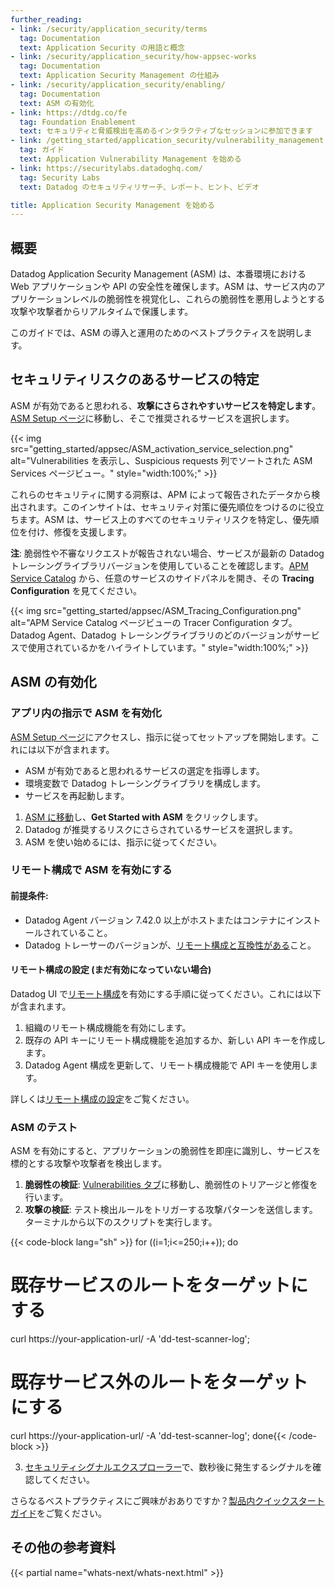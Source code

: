 ```yaml
---
further_reading:
- link: /security/application_security/terms
  tag: Documentation
  text: Application Security の用語と概念
- link: /security/application_security/how-appsec-works
  tag: Documentation
  text: Application Security Management の仕組み
- link: /security/application_security/enabling/
  tag: Documentation
  text: ASM の有効化
- link: https://dtdg.co/fe
  tag: Foundation Enablement
  text: セキュリティと脅威検出を高めるインタラクティブなセッションに参加できます
- link: /getting_started/application_security/vulnerability_management
  tag: ガイド
  text: Application Vulnerability Management を始める
- link: https://securitylabs.datadoghq.com/
  tag: Security Labs
  text: Datadog のセキュリティリサーチ、レポート、ヒント、ビデオ

title: Application Security Management を始める
---
```


## 概要

Datadog Application Security Management (ASM) は、本番環境における Web アプリケーションや API の安全性を確保します。ASM は、サービス内のアプリケーションレベルの脆弱性を視覚化し、これらの脆弱性を悪用しようとする攻撃や攻撃者からリアルタイムで保護します。

このガイドでは、ASM の導入と運用のためのベストプラクティスを説明します。

## セキュリティリスクのあるサービスの特定


ASM が有効であると思われる、**攻撃にさらされやすいサービスを特定します**。[ASM Setup ページ][1]に移動し、そこで推奨されるサービスを選択します。

{{< img src="getting_started/appsec/ASM_activation_service_selection.png" alt="Vulnerabilities を表示し、Suspicious requests 列でソートされた ASM Services ページビュー。" style="width:100%;" >}}

これらのセキュリティに関する洞察は、APM によって報告されたデータから検出されます。このインサイトは、セキュリティ対策に優先順位をつけるのに役立ちます。ASM は、サービス上のすべてのセキュリティリスクを特定し、優先順位を付け、修復を支援します。

**注**: 脆弱性や不審なリクエストが報告されない場合、サービスが最新の Datadog トレーシングライブラリバージョンを使用していることを確認します。[APM Service Catalog][2] から、任意のサービスのサイドパネルを開き、その **Tracing Configuration** を見てください。


{{< img src="getting_started/appsec/ASM_Tracing_Configuration.png" alt="APM Service Catalog ページビューの Tracer Configuration タブ。Datadog Agent、Datadog トレーシングライブラリのどのバージョンがサービスで使用されているかをハイライトしています。" style="width:100%;" >}}


## ASM の有効化

### アプリ内の指示で ASM を有効化

[ASM Setup ページ][1]にアクセスし、指示に従ってセットアップを開始します。これには以下が含まれます。
- ASM が有効であると思われるサービスの選定を指導します。
- 環境変数で Datadog トレーシングライブラリを構成します。
- サービスを再起動します。</br>

1. [ASM に移動][18]し、**Get Started with ASM** をクリックします。
2. Datadog が推奨するリスクにさらされているサービスを選択します。
3. ASM を使い始めるには、指示に従ってください。

### リモート構成で ASM を有効にする
#### 前提条件:
- Datadog Agent バージョン 7.42.0 以上がホストまたはコンテナにインストールされていること。
- Datadog トレーサーのバージョンが、[リモート構成と互換性がある][16]こと。

#### リモート構成の設定 (まだ有効になっていない場合)
Datadog UI で[リモート構成][17]を有効にする手順に従ってください。これには以下が含まれます。
  1. 組織のリモート構成機能を有効にします。
  2. 既存の API キーにリモート構成機能を追加するか、新しい API キーを作成します。
  3. Datadog Agent 構成を更新して、リモート構成機能で API キーを使用します。

  詳しくは[リモート構成の設定][21]をご覧ください。

### ASM のテスト
ASM を有効にすると、アプリケーションの脆弱性を即座に識別し、サービスを標的とする攻撃や攻撃者を検出します。

1. **脆弱性の検証**: [Vulnerabilities タブ][14]に移動し、脆弱性のトリアージと修復を行います。
2. **攻撃の検証**: テスト検出ルールをトリガーする攻撃パターンを送信します。ターミナルから以下のスクリプトを実行します。

  {{< code-block lang="sh" >}}
  for ((i=1;i<=250;i++)); do
  # 既存サービスのルートをターゲットにする
  curl https://your-application-url/<EXISTING ROUTE> -A
  'dd-test-scanner-log';
  # 既存サービス外のルートをターゲットにする
  curl https://your-application-url/<NON-EXISTING ROUTE> -A
  'dd-test-scanner-log';
  done{{< /code-block >}}

3. [セキュリティシグナルエクスプローラー][6]で、数秒後に発生するシグナルを確認してください。

さらなるベストプラクティスにご興味がおありですか？[製品内クイックスタートガイド][19]をご覧ください。

## その他の参考資料

{{< partial name="whats-next/whats-next.html" >}}

[1]: https://app.datadoghq.com/security/configuration/asm/services-setup/services-selection?services=recommended
[2]: https://app.datadoghq.com/services?hostGroup=%2A&lens=Security
[3]: /ja/security/application_security/threats/library_configuration/#configuring-a-client-ip-header
[4]: /ja/security/application_security/how-appsec-works/
[5]: /ja/security/application_security/threats/add-user-info/
[6]: https://app.datadoghq.com/security?query=%40workflow.rule.type%3A%22Application%20Security%22&column=time&order=desc&product=appsec&view=signal&viz=stream&start=1674824351640&end=1675429151640&paused=false
[7]: https://app.datadoghq.com/security/appsec
[8]: https://app.datadoghq.com/security/appsec/traces
[9]: /ja/security/application_security/threats/library_configuration/#exclude-specific-parameters-from-triggering-detections
[10]: https://app.datadoghq.com/security/appsec/reports-configuration
[11]: https://app.datadoghq.com/security/configuration/notification-rules
[12]: /ja/security/notifications/rules/
[13]: /ja/security/application_security/risk_management
[14]: https://app.datadoghq.com/security/appsec/vm?&group=vulnerability
[15]: https://docs.datadoghq.com/ja/agent/guide/how_remote_config_works/?tab=configurationyamlfile#overview
[16]: https://docs.datadoghq.com/fr/security/application_security/enabling/compatibility/
[17]: https://app.datadoghq.com/organization-settings/remote-config
[18]: https://app.datadoghq.com/security/appsec/landing
[19]: https://app.datadoghq.com/security/configuration/asm/onboarding
[20]: /ja/getting_started/application_security/#setup-asm
[21]: /ja/agent/remote_config?tab=configurationyamlfile#setup
